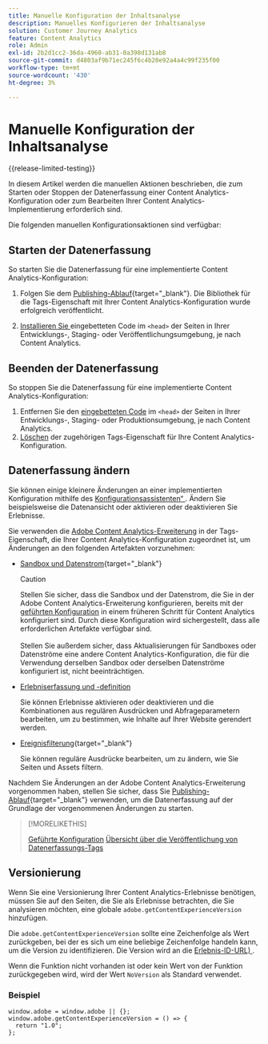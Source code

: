 ```yaml
---
title: Manuelle Konfiguration der Inhaltsanalyse
description: Manuelles Konfigurieren der Inhaltsanalyse
solution: Customer Journey Analytics
feature: Content Analytics
role: Admin
exl-id: 2b2d1cc2-36da-4960-ab31-0a398d131ab8
source-git-commit: d4803af9b71ec245f6c4b20e92a4a4c99f235f00
workflow-type: tm+mt
source-wordcount: '430'
ht-degree: 3%

---
```


# Manuelle Konfiguration der Inhaltsanalyse

{{release-limited-testing}}


In diesem Artikel werden die manuellen Aktionen beschrieben, die zum Starten oder Stoppen der Datenerfassung einer Content Analytics-Konfiguration oder zum Bearbeiten Ihrer Content Analytics-Implementierung erforderlich sind.

Die folgenden manuellen Konfigurationsaktionen sind verfügbar:

## Starten der Datenerfassung

So starten Sie die Datenerfassung für eine implementierte Content Analytics-Konfiguration:

1. Folgen Sie dem [Publishing-Ablauf](https://experienceleague.adobe.com/en/docs/experience-platform/tags/publish/overview){target="_blank"}. Die Bibliothek für die Tags-Eigenschaft mit Ihrer Content Analytics-Konfiguration wurde erfolgreich veröffentlicht.

1. [Installieren Sie ](https://experienceleague.adobe.com/en/docs/experience-platform/tags/publish/environments/environments#installation) eingebetteten Code im `<head>` der Seiten in Ihrer Entwicklungs-, Staging- oder Veröffentlichungsumgebung, je nach Content Analytics.


## Beenden der Datenerfassung

So stoppen Sie die Datenerfassung für eine implementierte Content Analytics-Konfiguration:

1. Entfernen Sie den [eingebetteten Code](https://experienceleague.adobe.com/en/docs/experience-platform/tags/publish/environments/environments) im `<head>` der Seiten in Ihrer Entwicklungs-, Staging- oder Produktionsumgebung, je nach Content Analytics.
1. [Löschen](https://experienceleague.adobe.com/en/docs/experience-platform/tags/publish/overview) der zugehörigen Tags-Eigenschaft für Ihre Content Analytics-Konfiguration.



## Datenerfassung ändern

Sie können einige kleinere Änderungen an einer implementierten Konfiguration mithilfe des [Konfigurationsassistenten“ ](guided.md). Ändern Sie beispielsweise die Datenansicht oder aktivieren oder deaktivieren Sie Erlebnisse.

Sie verwenden die [Adobe Content Analytics-Erweiterung](https://experienceleague.adobe.com/en/docs/experience-platform/tags/extensions/client/content-analytics/overview) in der Tags-Eigenschaft, die Ihrer Content Analytics-Konfiguration zugeordnet ist, um Änderungen an den folgenden Artefakten vorzunehmen:

* [Sandbox und Datenstrom](https://experienceleague.adobe.com/en/docs/experience-platform/tags/extensions/client/content-analytics/overview#configure-datastreams){target="_blank"}

  >[!CAUTION]
  >
  >Stellen Sie sicher, dass die Sandbox und der Datenstrom, die Sie in der Adobe Content Analytics-Erweiterung konfigurieren, bereits mit der [geführten Konfiguration](guided.md) in einem früheren Schritt für Content Analytics konfiguriert sind. Durch diese Konfiguration wird sichergestellt, dass alle erforderlichen Artefakte verfügbar sind.<br/><br/>Stellen Sie außerdem sicher, dass Aktualisierungen für Sandboxes oder Datenströme eine andere Content Analytics-Konfiguration, die für die Verwendung derselben Sandbox oder derselben Datenströme konfiguriert ist, nicht beeinträchtigen.
  >

* [Erlebniserfassung und -definition](https://experienceleague.adobe.com/en/docs/experience-platform/tags/extensions/client/content-analytics/overview?lang=en#configure-experience-capture-and-definition)

  Sie können Erlebnisse aktivieren oder deaktivieren und die Kombinationen aus regulären Ausdrücken und Abfrageparametern bearbeiten, um zu bestimmen, wie Inhalte auf Ihrer Website gerendert werden.

* [Ereignisfilterung](https://experienceleague.adobe.com/en/docs/experience-platform/tags/extensions/client/content-analytics/overview#configure-event-filtering){target="_blank"}

  Sie können reguläre Ausdrücke bearbeiten, um zu ändern, wie Sie Seiten und Assets filtern.


Nachdem Sie Änderungen an der Adobe Content Analytics-Erweiterung vorgenommen haben, stellen Sie sicher, dass Sie [Publishing-Ablauf](https://experienceleague.adobe.com/en/docs/experience-platform/tags/publish/overview){target="_blank"} verwenden, um die Datenerfassung auf der Grundlage der vorgenommenen Änderungen zu starten.



>[!MORELIKETHIS]
>
>[Geführte Konfiguration](guided.md)
>[Übersicht über die Veröffentlichung von Datenerfassungs-Tags](https://experienceleague.adobe.com/en/docs/experience-platform/tags/publish/overview)
>


## Versionierung

Wenn Sie eine Versionierung Ihrer Content Analytics-Erlebnisse benötigen, müssen Sie auf den Seiten, die Sie als Erlebnisse betrachten, die Sie analysieren möchten, eine globale `adobe.getContentExperienceVersion` hinzufügen.

Die `adobe.getContentExperienceVersion` sollte eine Zeichenfolge als Wert zurückgeben, bei der es sich um eine beliebige Zeichenfolge handeln kann, um die Version zu identifizieren. Die Version wird an die [Erlebnis-ID-URL) ](/help/content-analytics/report/components.md#experience-metadata).

Wenn die Funktion nicht vorhanden ist oder kein Wert von der Funktion zurückgegeben wird, wird der Wert `NoVersion` als Standard verwendet.

### Beispiel

```
window.adobe = window.adobe || {};
window.adobe.getContentExperienceVersion = () => {
  return "1.0";
};
```
